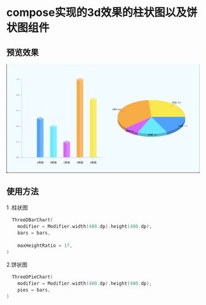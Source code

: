 # compose实现的3d效果的柱状图以及饼状图组件

## 预览效果

![compose 预览效果](previewComposeChart.png)

## 使用方法

1 .柱状图

```kotlin
  ThreeDBarChart(
    modifier = Modifier.width(400.dp).height(400.dp),
    bars = bars,

    maxHeightRatio = 1f,
)

```

2.饼状图

```kotlin
  ThreeDPieChart(
    modifier = Modifier.width(400.dp).height(400.dp),
    pies = bars,
)
```
